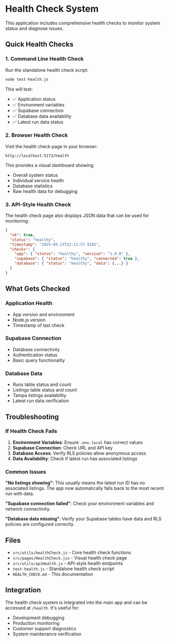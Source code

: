 # Health Check System

This application includes comprehensive health checks to monitor system status and diagnose issues.

## Quick Health Checks

### 1. Command Line Health Check
Run the standalone health check script:
```bash
node test-health.js
```

This will test:
- ✅ Application status
- ✅ Environment variables
- ✅ Supabase connection
- ✅ Database data availability
- ✅ Latest run data status

### 2. Browser Health Check
Visit the health check page in your browser:
```
http://localhost:5173/health
```

This provides a visual dashboard showing:
- Overall system status
- Individual service health
- Database statistics
- Raw health data for debugging

### 3. API-Style Health Check
The health check page also displays JSON data that can be used for monitoring:
```json
{
  "ok": true,
  "status": "healthy",
  "timestamp": "2025-09-23T22:11:57.918Z",
  "checks": {
    "app": { "status": "healthy", "version": "1.0.0" },
    "supabase": { "status": "healthy", "connected": true },
    "database": { "status": "healthy", "data": {...} }
  }
}
```

## What Gets Checked

### Application Health
- App version and environment
- Node.js version
- Timestamp of last check

### Supabase Connection
- Database connectivity
- Authentication status
- Basic query functionality

### Database Data
- Runs table status and count
- Listings table status and count
- Tampa listings availability
- Latest run data verification

## Troubleshooting

### If Health Check Fails

1. **Environment Variables**: Ensure `.env.local` has correct values
2. **Supabase Connection**: Check URL and API key
3. **Database Access**: Verify RLS policies allow anonymous access
4. **Data Availability**: Check if latest run has associated listings

### Common Issues

**"No listings showing"**: This usually means the latest run ID has no associated listings. The app now automatically falls back to the most recent run with data.

**"Supabase connection failed"**: Check your environment variables and network connectivity.

**"Database data missing"**: Verify your Supabase tables have data and RLS policies are configured correctly.

## Files

- `src/utils/healthCheck.js` - Core health check functions
- `src/pages/HealthCheck.jsx` - Visual health check page
- `src/utils/apiHealth.js` - API-style health endpoints
- `test-health.js` - Standalone health check script
- `HEALTH_CHECK.md` - This documentation

## Integration

The health check system is integrated into the main app and can be accessed at `/health`. It's useful for:
- Development debugging
- Production monitoring
- Customer support diagnostics
- System maintenance verification
